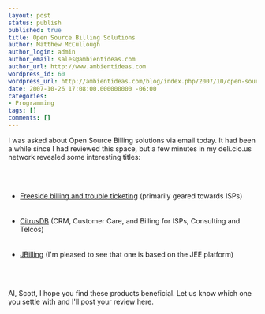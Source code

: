 ```yaml
---
layout: post
status: publish
published: true
title: Open Source Billing Solutions
author: Matthew McCullough
author_login: admin
author_email: sales@ambientideas.com
author_url: http://www.ambientideas.com
wordpress_id: 60
wordpress_url: http://ambientideas.com/blog/index.php/2007/10/open-source-billing-solutions/
date: 2007-10-26 17:08:00.000000000 -06:00
categories:
- Programming
tags: []
comments: []
---
```

<p>I was asked about Open Source Billing solutions via email today. It had been a while since I had reviewed this space, but a few minutes in my deli.cio.us network revealed some interesting titles:</p><br /><ul><br />  <li><a href="http://www.sisd.com/freeside/" target="_blank">Freeside billing and trouble ticketing</a> (primarily geared towards ISPs)</li><br /><br />  <li><a href="http://www.citrusdb.org/" target="_blank">CitrusDB</a> (CRM, Customer Care, and Billing for ISPs, Consulting and Telcos)</li><br /><br />  <li><a href="http://www.jbilling.com/" target="_blank">JBilling</a> (I'm pleased to see that one is based on the JEE platform)</li><br /></ul><br /><p>Al, Scott, I hope you find these products beneficial. Let us know which one you settle with and I'll post your review here.</p><br /><br />
